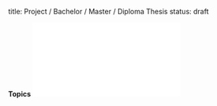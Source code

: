 title: Project / Bachelor / Master / Diploma Thesis
status: draft

**Topics**
![Test Ausschreibung](test.pdf)	
